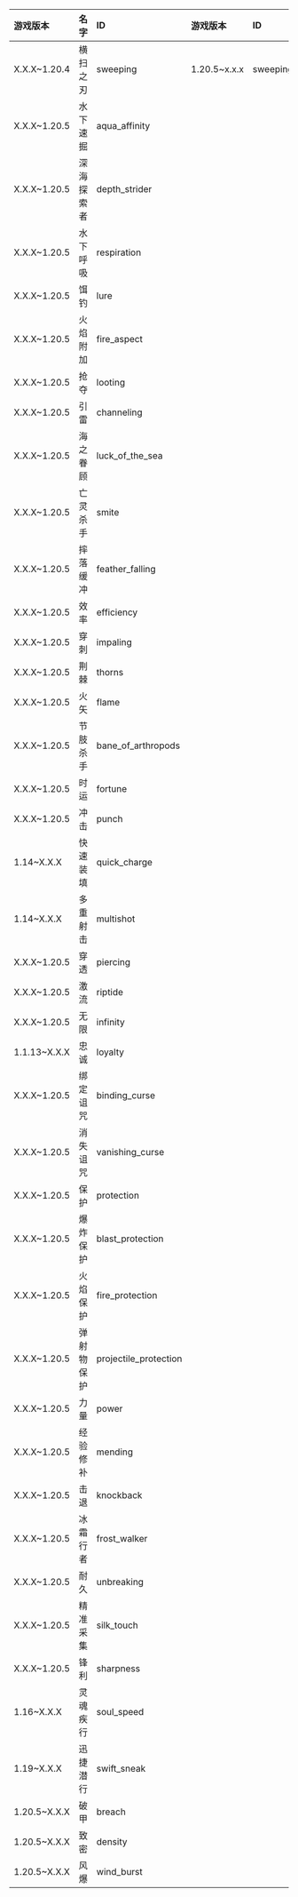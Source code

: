 游戏版本|名字|ID|游戏版本|ID| 等级 |
|:-|:-|:-|:-|:-|:-|
|X.X.X~1.20.4|横扫之刃|sweeping|1.20.5~x.x.x|sweeping_edge| 3 |
|X.X.X~1.20.5|水下速掘|aqua_affinity||| 1 |
|X.X.X~1.20.5|深海探索者|depth_strider||| 3 |
|X.X.X~1.20.5|水下呼吸|respiration||| 3 |
|X.X.X~1.20.5|饵钓|lure||| 3 |
|X.X.X~1.20.5|火焰附加|fire_aspect||| 2 |
|X.X.X~1.20.5|抢夺|looting||| 3 |
|X.X.X~1.20.5|引雷|channeling||| 1 | 
|X.X.X~1.20.5|海之眷顾|luck_of_the_sea||| 3 
|X.X.X~1.20.5|亡灵杀手|smite||| 5 |
|X.X.X~1.20.5|摔落缓冲|feather_falling||| 4 
|X.X.X~1.20.5|效率|efficiency||| 5 |
|X.X.X~1.20.5|穿刺|impaling||| 5 |
|X.X.X~1.20.5|荆棘|thorns||| 3 |
|X.X.X~1.20.5|火矢|flame||| 1 |
|X.X.X~1.20.5|节肢杀手|bane_of_arthropods||| 5
|X.X.X~1.20.5|时运|fortune||| 3 |
|X.X.X~1.20.5|冲击|punch||| 2 |
|1.14~X.X.X|快速装填|quick_charge||| 3 |
|1.14~X.X.X|多重射击|multishot||| 1 |
|X.X.X~1.20.5|穿透|piercing||| 4 |
|X.X.X~1.20.5|激流|riptide||| 3 |
|X.X.X~1.20.5|无限|infinity||| 1 |
|1.1.13~X.X.X|忠诚|loyalty||| 3 |
|X.X.X~1.20.5|绑定诅咒|binding_curse||| 1 | 
|X.X.X~1.20.5|消失诅咒|vanishing_curse||| 1 
|X.X.X~1.20.5|保护|protection||| 4 |
|X.X.X~1.20.5|爆炸保护|blast_protection||| 4 |
|X.X.X~1.20.5|火焰保护|fire_protection||| 4 |
|X.X.X~1.20.5|弹射物保护|projectile_protection||| 4 |
|X.X.X~1.20.5|力量|power||| 5 |
|X.X.X~1.20.5|经验修补|mending||| 1 |
|X.X.X~1.20.5|击退|knockback||| 2 |
|X.X.X~1.20.5|冰霜行者|frost_walker||| 2 |
|X.X.X~1.20.5|耐久|unbreaking||| 3 |
|X.X.X~1.20.5|精准采集|silk_touch||| 1 |
|X.X.X~1.20.5|锋利|sharpness||| 5 |
|1.16~X.X.X|灵魂疾行|soul_speed||| 3 |
|1.19~X.X.X|迅捷潜行|swift_sneak||| 3 |
|1.20.5~X.X.X|破甲|breach||| 4 |
|1.20.5~X.X.X|致密|density||| 5 |
|1.20.5~X.X.X|风爆|wind_burst||| 2 |










